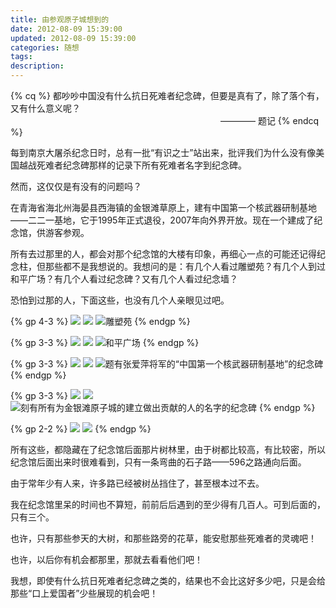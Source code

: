 ```yaml
---
title: 由参观原子城想到的
date: 2012-08-09 15:39:00
updated: 2012-08-09 15:39:00
categories: 随想
tags:
description:
---
```


{% cq %}
都吵吵中国没有什么抗日死难者纪念碑，但要是真有了，除了落个有，又有什么意义呢？
　　　　　　　　　　　　　　　　　　　　　　　　———— 题记
{% endcq %}

每到南京大屠杀纪念日时，总有一批“有识之士”站出来，批评我们为什么没有像美国越战死难者纪念碑那样的记录下所有死难者名字到纪念碑。

然而，这仅仅是有没有的问题吗？

在青海省海北州海晏县西海镇的金银滩草原上，建有中国第一个核武器研制基地——二二一基地，它于1995年正式退役，2007年向外界开放。现在一个建成了纪念馆，供游客参观。

所有去过那里的人，都会对那个纪念馆的大楼有印象，再细心一点的可能还记得纪念柱，但那些都不是我想说的。我想问的是：有几个人看过雕塑苑？有几个人到过和平广场？有几个人看过纪念碑？又有几个人看过纪念墙？

恐怕到过那的人，下面这些，也没有几个人亲眼见过吧。

{% gp 4-3 %}
    ![](https://i.loli.net/2019/11/06/moRa6V2fPlETBQ1.png)
    ![](https://i.loli.net/2019/11/06/kaWX5jhFMGDr4CZ.png)
    ![雕塑苑](https://i.loli.net/2019/11/06/nS6CikyYjwQRKsV.png)
{% endgp %}

{% gp 3-3 %}
    ![](https://i.loli.net/2019/11/06/wGbSPANTqvxZ9cW.png)
    ![](https://i.loli.net/2019/11/06/TeSBZQkzLmjtxvF.png)
    ![和平广场](https://i.loli.net/2019/11/06/a1OcovJEtLnjBlC.png)
{% endgp %}

{% gp 3-3 %}
    ![](https://i.loli.net/2019/11/06/PNYhm4iJ93esD7R.png)
    ![](https://i.loli.net/2019/11/06/cYEoQhuRaSAvx6n.png)
    ![题有张爱萍将军的“中国第一个核武器研制基地”的纪念碑](https://i.loli.net/2019/11/06/QrfbAEsXm3aYjgM.png)
{% endgp %}

{% gp 3-3 %}
    ![](https://i.loli.net/2019/11/06/KX29sxznmWkETGL.png)
    ![](https://i.loli.net/2019/11/06/z5mliT1Vgj82Yte.png)
    ![刻有所有为金银滩原子城的建立做出贡献的人的名字的纪念碑](https://i.loli.net/2019/11/06/OfGdBEjliv4Kgwo.png)
{% endgp %}

{% gp 2-2 %}
    ![](https://i.loli.net/2019/11/06/FBwAycziMkYr8Nh.png)
    ![](https://i.loli.net/2019/11/06/KUXnhwpz4aN8qjB.png)
{% endgp %}

所有这些，都隐藏在了纪念馆后面那片树林里，由于树都比较高，有比较密，所以纪念馆后面出来时很难看到，只有一条弯曲的石子路——596之路通向后面。

由于常年少有人来，许多路已经被树丛挡住了，甚至根本过不去。

我在纪念馆里呆的时间也不算短，前前后后遇到的至少得有几百人。可到后面的，只有三个。

也许，只有那些参天的大树，和那些路旁的花草，能安慰那些死难者的灵魂吧！

也许，以后你有机会都那里，那就去看看他们吧！

我想，即使有什么抗日死难者纪念碑之类的，结果也不会比这好多少吧，只是会给那些“口上爱国者”少些展现的机会吧！
